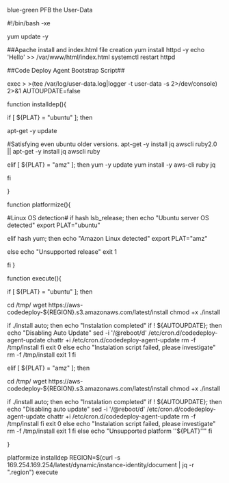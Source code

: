 blue-green
PFB the User-Data

#!/bin/bash -xe

yum update -y

##Apache install and index.html file creation
yum install httpd -y echo 'Hello' >> /var/www/html/index.html systemctl restart httpd

##Code Deploy Agent Bootstrap Script##

exec > >(tee /var/log/user-data.log|logger -t user-data -s 2>/dev/console) 2>&1 AUTOUPDATE=false

function installdep(){

if [ ${PLAT} = "ubuntu" ]; then

apt-get -y update

#Satisfying even ubuntu older versions.
apt-get -y install jq awscli ruby2.0 || apt-get -y install jq awscli ruby

elif [ ${PLAT} = "amz" ]; then yum -y update yum install -y aws-cli ruby jq

fi

}

function platformize(){

#Linux OS detection# if hash lsb_release; then echo "Ubuntu server OS detected" export PLAT="ubuntu"

elif hash yum; then echo "Amazon Linux detected" export PLAT="amz"

else echo "Unsupported release" exit 1

fi }

function execute(){

if [ ${PLAT} = "ubuntu" ]; then

cd /tmp/ wget https://aws-codedeploy-${REGION}.s3.amazonaws.com/latest/install chmod +x ./install

if ./install auto; then echo "Instalation completed" if ! ${AUTOUPDATE}; then echo "Disabling Auto Update" sed -i '/@reboot/d' /etc/cron.d/codedeploy-agent-update chattr +i /etc/cron.d/codedeploy-agent-update rm -f /tmp/install fi exit 0 else echo "Instalation script failed, please investigate" rm -f /tmp/install exit 1 fi

elif [ ${PLAT} = "amz" ]; then

cd /tmp/ wget https://aws-codedeploy-${REGION}.s3.amazonaws.com/latest/install chmod +x ./install

if ./install auto; then
  echo "Instalation completed"
    if ! ${AUTOUPDATE}; then
        echo "Disabling auto update"
        sed -i '/@reboot/d' /etc/cron.d/codedeploy-agent-update
        chattr +i /etc/cron.d/codedeploy-agent-update
        rm -f /tmp/install
    fi
  exit 0
else
  echo "Instalation script failed, please investigate"
  rm -f /tmp/install
  exit 1
fi
else echo "Unsupported platform ''${PLAT}''" fi

}

platformize installdep REGION=$(curl -s 169.254.169.254/latest/dynamic/instance-identity/document | jq -r ".region") execute
